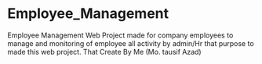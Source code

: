 # Employee_Management
Employee Management Web Project made for company employees to manage and monitoring of employee all activity by admin/Hr that purpose to made this web project.  That Create By Me (Mo. tausif Azad)

